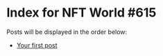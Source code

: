 # Index for NFT World #615
Posts will be displayed in the order below:

- [Your first post](./001-first.md)

